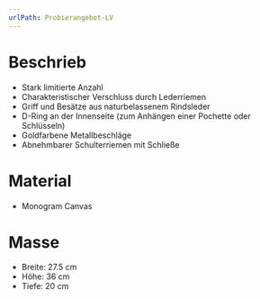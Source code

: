 ```yaml
---
urlPath: Probierangebot-LV
---
```


# Beschrieb

 - Stark limitierte Anzahl 
 - Charakteristischer Verschluss durch Lederriemen
 - Griff und Besätze aus naturbelassenem Rindsleder
 - D-Ring an der Innenseite (zum Anhängen einer Pochette oder Schlüsseln)
 - Goldfarbene Metallbeschläge
 - Abnehmbarer Schulterriemen mit Schließe

# Material

- Monogram Canvas

# Masse

- Breite: 27.5 cm
- Höhe: 36 cm
- Tiefe: 20 cm 
